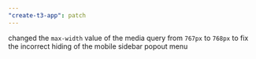```yaml
---
"create-t3-app": patch
---
```


changed the `max-width` value of the media query from `767px` to `768px` to fix the incorrect hiding of the mobile sidebar popout menu
